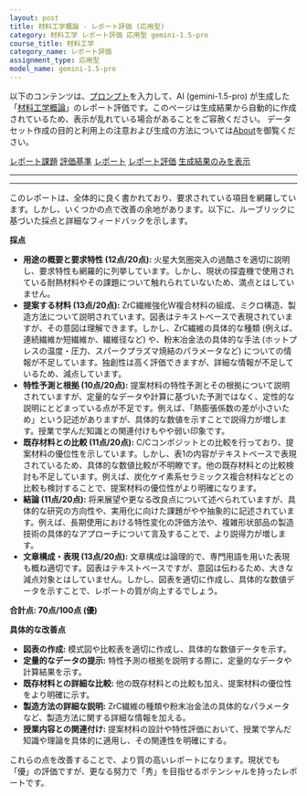```yaml
---
layout: post
title: 材料工学概論 - レポート評価 (応用型)
category: 材料工学 レポート評価 応用型 gemini-1.5-pro
course_title: 材料工学
category_name: レポート評価
assignment_type: 応用型
model_name: gemini-1.5-pro
---
```


以下のコンテンツは、[プロンプト](https://github.com/takedatoshiyuki/synthetic_assignments/tree/main/generated/材料工学/gemini-1.5-pro/prompt_レポート評価-応用型.md)を入力して、AI (gemini-1.5-pro) が生成した「[材料工学概論](/contents/材料工学/)」のレポート評価です。このページは生成結果から自動的に作成されているため、表示が乱れている場合があることをご容赦ください。
データセット作成の目的と利用上の注意および生成の方法については[About](/About)を御覧ください。

[レポート課題](../レポート課題-応用型)
[評価基準](../評価基準-応用型)
[レポート](../レポート-応用型)
[レポート評価](../レポート評価-応用型)
[生成結果のみを表示](https://github.com/takedatoshiyuki/synthetic_assignments/tree/main/generated/材料工学/gemini-1.5-pro/レポート評価-応用型.md)
  

***
***
  
このレポートは、全体的に良く書かれており、要求されている項目を網羅しています。しかし、いくつかの点で改善の余地があります。以下に、ルーブリックに基づいた採点と詳細なフィードバックを示します。

**採点**

* **用途の概要と要求特性 (12点/20点):** 火星大気圏突入の過酷さを適切に説明し、要求特性も網羅的に列挙しています。しかし、現状の探査機で使用されている耐熱材料やその課題について触れられていないため、満点とはしていません。
* **提案する材料 (13点/20点):** ZrC繊維強化W複合材料の組成、ミクロ構造、製造方法について説明されています。図表はテキストベースで表現されていますが、その意図は理解できます。しかし、ZrC繊維の具体的な種類 (例えば、連続繊維か短繊維か、繊維径など) や、粉末冶金法の具体的な手法 (ホットプレスの温度・圧力、スパークプラズマ焼結のパラメータなど) についての情報が不足しています。独創性は高く評価できますが、詳細な情報が不足しているため、減点しています。
* **特性予測と根拠 (10点/20点):** 提案材料の特性予測とその根拠について説明されていますが、定量的なデータや計算に基づいた予測ではなく、定性的な説明にとどまっている点が不足です。例えば、「熱膨張係数の差が小さいため」という記述がありますが、具体的な数値を示すことで説得力が増します。授業で学んだ知識との関連付けもやや弱い印象です。
* **既存材料との比較 (11点/20点):** C/Cコンポジットとの比較を行っており、提案材料の優位性を示しています。しかし、表1の内容がテキストベースで表現されているため、具体的な数値比較が不明瞭です。他の既存材料との比較検討も不足しています。例えば、炭化ケイ素系セラミックス複合材料などとの比較も検討することで、提案材料の優位性がより明確になります。
* **結論 (11点/20点):** 将来展望や更なる改良点について述べられていますが、具体的な研究の方向性や、実用化に向けた課題がやや抽象的に記述されています。例えば、長期使用における特性変化の評価方法や、複雑形状部品の製造技術の具体的なアプローチについて言及することで、より説得力が増します。
* **文章構成・表現 (13点/20点):** 文章構成は論理的で、専門用語を用いた表現も概ね適切です。図表はテキストベースですが、意図は伝わるため、大きな減点対象とはしていません。しかし、図表を適切に作成し、具体的な数値データを示すことで、レポートの質が向上するでしょう。

**合計点: 70点/100点 (優)**

**具体的な改善点**

* **図表の作成:** 模式図や比較表を適切に作成し、具体的な数値データを示す。
* **定量的なデータの提示:** 特性予測の根拠を説明する際に、定量的なデータや計算結果を示す。
* **既存材料との詳細な比較:** 他の既存材料との比較も加え、提案材料の優位性をより明確に示す。
* **製造方法の詳細な説明:** ZrC繊維の種類や粉末冶金法の具体的なパラメータなど、製造方法に関する詳細な情報を加える。
* **授業内容との関連付け:** 提案材料の設計や特性評価において、授業で学んだ知識や理論を具体的に適用し、その関連性を明確にする。


これらの点を改善することで、より質の高いレポートになります。現状でも「優」の評価ですが、更なる努力で「秀」を目指せるポテンシャルを持ったレポートです。
